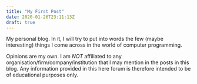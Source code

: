 ```yaml
---
title: "My First Post"
date: 2020-01-26T23:11:13Z
draft: true
---
```


My personal blog. In it, I will try to put into words the few (maybe interesting) things I come across in the world of computer programming.

Opinions are my own. I am *NOT* affiliated to any organisation/firm/company/institution that I may mention in the posts in this blog. Any information provided in this here forum is therefore intended to be of educational purposes only.